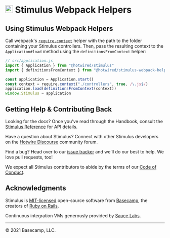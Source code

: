 # <img src="assets/logo.svg?sanitize=true" width="24" height="24" alt="Stimulus"> Stimulus Webpack Helpers

## Using Stimulus Webpack Helpers

Call webpack's [`require.context`](https://webpack.js.org/api/module-methods/#requirecontext) helper with the path to the folder containing your Stimulus controllers. Then, pass the resulting context to the `Application#load` method using the `definitionsFromContext` helper:

```js
// src/application.js
import { Application } from "@hotwired/stimulus"
import { definitionsFromContext } from "@hotwired/stimulus-webpack-helpers"

const application = Application.start()
const context = require.context("./controllers", true, /\.js$/)
application.load(definitionsFromContext(context))
window.Stimulus = application
```

## Getting Help & Contributing Back

Looking for the docs? Once you've read through the Handbook, consult the [Stimulus Reference](https://stimulus.hotwired.dev/reference/controllers) for API details.

Have a question about Stimulus? Connect with other Stimulus developers on the [Hotwire Discourse](https://discuss.hotwired.dev/) community forum.

Find a bug? Head over to our [issue tracker](https://github.com/hotwired/stimulus-webpack-helpers/issues) and we'll do our best to help. We love pull requests, too!

We expect all Stimulus contributors to abide by the terms of our [Code of Conduct](CODE_OF_CONDUCT.md).

## Acknowledgments

Stimulus is [MIT-licensed](LICENSE.md) open-source software from [Basecamp](https://basecamp.com/), the creators of [Ruby on Rails](http://rubyonrails.org).

Continuous integration VMs generously provided by [Sauce Labs](https://saucelabs.com/open-source).

---

© 2021 Basecamp, LLC.
